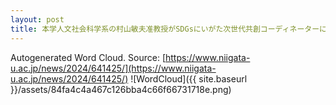 ```yaml
---
layout: post
title: 本学人文社会科学系の村山敏夫准教授がSDGsにいがた次世代共創コーディネーターに就任しました
---
```

Autogenerated Word Cloud.
Source\: [https://www.niigata-u.ac.jp/news/2024/641425/](https://www.niigata-u.ac.jp/news/2024/641425/)
![WordCloud]({{ site.baseurl }}/assets/84fa4c4a467c126bba4c66f66731718e.png)